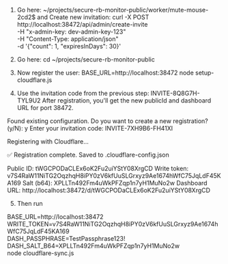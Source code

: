 1. Go here: ~/projects/secure-rb-monitor-public/worker/mute-mouse-2cd2$
and Create new invitation:
curl -X POST http://localhost:38472/api/admin/create-invite \
  -H "x-admin-key: dev-admin-key-123" \
  -H "Content-Type: application/json" \
  -d '{"count": 1, "expiresInDays": 30}'

2. Go here: cd ~/projects/secure-rb-monitor-public

3. Now register the user:
BASE_URL=http://localhost:38472 node setup-cloudflare.js

4. Use the invitation code from the previous step: INVITE-8Q8G7H-TYL9U2
After registration, you'll get the new publicId and dashboard URL for port 38472. 


Found existing configuration.
Do you want to create a new registration? (y/N): y
Enter your invitation code: INVITE-7XH9B6-FH41XI

Registering with Cloudflare...

✅ Registration complete. Saved to .cloudflare-config.json

Public ID:     tWGCPODaCLEx6oK2Fu2uiYStY08XrgCD
Write token:   v7S4RaW11NiTG2OqzhqH8iPY0zV6kfUuSLGrxyz9Ae1674hWfC75JqLdF45KA169
Salt (b64):    XPLLTn492Fm4uWkPFZqp1n7yH1MuNo2w
Dashboard URL: http://localhost:38472/d/tWGCPODaCLEx6oK2Fu2uiYStY08XrgCD

5. Then run

BASE_URL=http://localhost:38472 \
WRITE_TOKEN=v7S4RaW11NiTG2OqzhqH8iPY0zV6kfUuSLGrxyz9Ae1674hWfC75JqLdF45KA169 \
DASH_PASSPHRASE=TestPassphrase123! \
DASH_SALT_B64=XPLLTn492Fm4uWkPFZqp1n7yH1MuNo2w \
node cloudflare-sync.js


